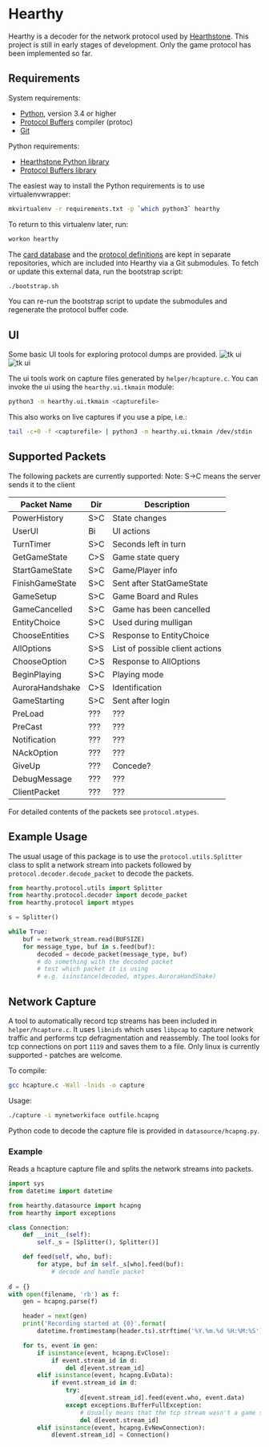 # Hearthy #
Hearthy is a decoder for the network protocol used by [Hearthstone](http://us.battle.net/hearthstone/en/).
This project is still in early stages of development. Only the game protocol has been implemented so far.

## Requirements ##

System requirements:

- [Python](https://www.python.org/), version 3.4 or higher
- [Protocol Buffers](https://developers.google.com/protocol-buffers/) compiler (protoc)
- [Git](https://git-scm.com/)

Python requirements:

- [Hearthstone Python library](https://github.com/HearthSim/python-hearthstone)
- [Protocol Buffers library](https://developers.google.com/protocol-buffers/)

The easiest way to install the Python requirements is to use virtualenvwrapper:

```sh
mkvirtualenv -r requirements.txt -p `which python3` hearthy
```

To return to this virtualenv later, run:

```sh
workon hearthy
```

The [card database](https://github.com/HearthSim/hs-data) and the [protocol definitions](https://github.com/HearthSim/hs-proto) are kept in separate repositories, which are included into Hearthy via a Git submodules. To fetch or update this external data, run the bootstrap script:

```sh
./bootstrap.sh
```

You can re-run the bootstrap script to update the submodules and regenerate the protocol buffer code.

## UI ##
Some basic UI tools for exploring protocol dumps are provided.
![tk ui](screenshots/streamview.png?raw=true)
![tk ui](screenshots/entitybrowser.png?raw=true)

The ui tools work on capture files generated by `helper/hcapture.c`. You can invoke the ui using the `hearthy.ui.tkmain` module:
```sh
python3 -m hearthy.ui.tkmain <capturefile>
```

This also works on live captures if you use a pipe, i.e.:
```sh
tail -c+0 -f <capturefile> | python3 -m hearthy.ui.tkmain /dev/stdin
```

## Supported Packets ##
The following packets are currently supported:
Note: S->C means the server sends it to the client

Packet Name     | Dir | Description
--------------- | --- | ----------
PowerHistory    | S>C | State changes
UserUI          | Bi  | UI actions
TurnTimer       | S>C | Seconds left in turn
GetGameState    | C>S | Game state query
StartGameState  | S>C | Game/Player info
FinishGameState | S>C | Sent after StatGameState
GameSetup       | S>C | Game Board and Rules
GameCancelled   | S>C | Game has been cancelled
EntityChoice    | S>C | Used during mulligan
ChooseEntities  | C>S | Response to EntityChoice
AllOptions      | S>S | List of possible client actions
ChooseOption    | C>S | Response to AllOptions
BeginPlaying    | S>C | Playing mode
AuroraHandshake | C>S | Identification
GameStarting    | S>C | Sent after login
PreLoad         | ??? | ???
PreCast         | ??? | ???
Notification    | ??? | ???
NAckOption      | ??? | ???
GiveUp          | ??? | Concede?
DebugMessage    | ??? | ???
ClientPacket    | ??? | ???                                                                                      

For detailed contents of the packets see `protocol.mtypes`.

## Example Usage ##
The usual usage of this package is to use the `protocol.utils.Splitter` class to split a network stream into packets followed by `protocol.decoder.decode_packet` to decode the packets.

```python
from hearthy.protocol.utils import Splitter
from hearthy.protocol.decoder import decode_packet
from hearthy.protocol import mtypes

s = Splitter()

while True:
    buf = network_stream.read(BUFSIZE)
    for message_type, buf in s.feed(buf):
        decoded = decode_packet(message_type, buf)
        # do something with the decoded packet
        # test which packet it is using
        # e.g. isinstance(decoded, mtypes.AuroraHandShake)
```

## Network Capture ##
A tool to automatically record tcp streams has been included in `helper/hcapture.c`. It uses `libnids` which uses `libpcap` to capture network traffic and performs tcp defragmentation and reassembly. The tool looks for tcp connections on port `1119` and saves them to a file. Only linux is currently supported - patches are welcome.

To compile:
```sh
gcc hcapture.c -Wall -lnids -o capture
```

Usage:
```sh
./capture -i mynetworkiface outfile.hcapng
```
Python code to decode the capture file is provided in `datasource/hcapng.py`.

### Example ###
Reads a hcapture capture file and splits the network streams into packets.

```python
import sys
from datetime import datetime

from hearthy.datasource import hcapng
from hearthy import exceptions

class Connection:
    def __init__(self):
        self._s = [Splitter(), Splitter()]

    def feed(self, who, buf):
        for atype, buf in self._s[who].feed(buf):
            # decode and handle packet
            
d = {}
with open(filename, 'rb') as f:
    gen = hcapng.parse(f)

    header = next(gen)
    print('Recording started at {0}'.format(
        datetime.fromtimestamp(header.ts).strftime('%Y.%m.%d %H:%M:%S')))

    for ts, event in gen:
        if isinstance(event, hcapng.EvClose):
            if event.stream_id in d:
                del d[event.stream_id]
        elif isinstance(event, hcapng.EvData):
            if event.stream_id in d:
                try:
                    d[event.stream_id].feed(event.who, event.data)
                except exceptions.BufferFullException:
                    # Usually means that the tcp stream wasn't a game session.
                    del d[event.stream_id]
        elif isinstance(event, hcapng.EvNewConnection):
            d[event.stream_id] = Connection()
```
